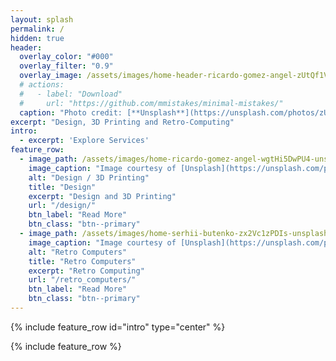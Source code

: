 ```yaml
---
layout: splash
permalink: /
hidden: true
header:
  overlay_color: "#000"
  overlay_filter: "0.9"
  overlay_image: /assets/images/home-header-ricardo-gomez-angel-zUtQf1VdYjY-unsplash.jpg
  # actions:
  #   - label: "Download"
  #     url: "https://github.com/mmistakes/minimal-mistakes/"
  caption: "Photo credit: [**Unsplash**](https://unsplash.com/photos/zUtQf1VdYjY)"
excerpt: "Design, 3D Printing and Retro-Computing"
intro: 
  - excerpt: 'Explore Services'
feature_row:
  - image_path: /assets/images/home-ricardo-gomez-angel-wgtHi5DwPU4-unsplash-th.jpg
    image_caption: "Image courtesy of [Unsplash](https://unsplash.com/photos/wgtHi5DwPU4)"
    alt: "Design / 3D Printing"
    title: "Design"
    excerpt: "Design and 3D Printing"
    url: "/design/"
    btn_label: "Read More"
    btn_class: "btn--primary"    
  - image_path: /assets/images/home-serhii-butenko-zx2Vc1zPDIs-unsplash-th.jpg
    image_caption: "Image courtesy of [Unsplash](https://unsplash.com/photos/zx2Vc1zPDIs)"
    alt: "Retro Computers"
    title: "Retro Computers"
    excerpt: "Retro Computing"
    url: "/retro_computers/"
    btn_label: "Read More"
    btn_class: "btn--primary"
---
```


{% include feature_row id="intro" type="center" %}

{% include feature_row %}
